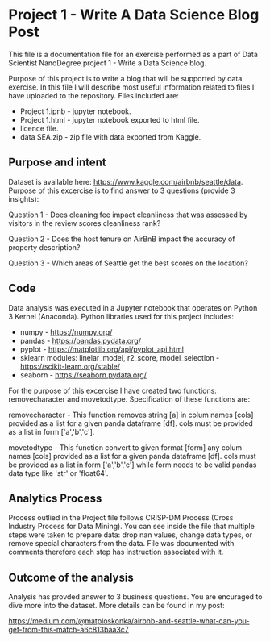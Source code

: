 # Project 1 - Write A Data Science Blog Post
This file is a documentation file for an exercise performed as a part of Data Scientist NanoDegree project 1 - Write a Data Science blog. 

Purpose of this project is to write a blog that will be supported by data exercise. In this file I will describe most useful information related to files I have uploaded to the repository. Files included are:

  - Project 1.ipnb - jupyter notebook.
  - Project 1.html - jupyter notebook exported to html file.
  - licence file.
  - data SEA.zip - zip file with data exported from Kaggle.
 
## Purpose and intent
Dataset is available here: https://www.kaggle.com/airbnb/seattle/data. Purpose of this excercise is to find answer to 3 questions (provide 3 insights):

Question 1 - Does cleaning fee impact cleanliness that was assessed by visitors in the review scores cleanliness rank?

Question 2 - Does the host tenure on AirBnB impact the accuracy of property description?

Question 3 - Which areas of Seattle get the best scores on the location?


## Code
Data analysis was executed in a Jupyter notebook that operates on Python 3 Kernel (Anaconda). Python libraries used for this project includes:

* numpy - https://numpy.org/
* pandas - https://pandas.pydata.org/
* pyplot - https://matplotlib.org/api/pyplot_api.html
* sklearn modules: linelar_model, r2_score, model_selection - https://scikit-learn.org/stable/
* seaborn - https://seaborn.pydata.org/

For the purpose of this excercise I have created two functions: removecharacter and movetodtype.
Specification of these functions are:

removecharacter  - This function removes string [a] in colum names [cols] provided as a list for a given panda dataframe [df]. cols must be provided as a list in form ['a','b','c'].

movetodtype  - This function convert to given format [form] any colum names [cols] provided as a list for a given panda dataframe [df]. cols must be provided as a list in form ['a','b','c'] while form needs to be valid pandas data type like 'str' or 'float64'.

## Analytics Process
Process outlied in the Project file follows CRISP-DM Process (Cross Industry Process for Data Mining). You can see inside the file that multiple steps were taken to prepare data: drop nan values, change data types, or remove special characters from the data. File was documented with comments therefore each step has instruction associated with it. 

## Outcome of the analysis
Analysis has provded answer to 3 business questions. You are encuraged to dive more into the dataset. More details can be found in my post:

https://medium.com/@matploskonka/airbnb-and-seattle-what-can-you-get-from-this-match-a6c813baa3c7


